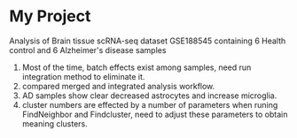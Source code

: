 # My Project
Analysis of Brain tissue scRNA-seq dataset GSE188545 containing 6 Health control and 6 Alzheimer's disease samples
1. Most of the time, batch effects exist among samples, need run integration method to eliminate it.
2. compared merged and integrated analysis workflow.
3. AD samples show clear decreased astrocytes and increase microglia.
4. cluster numbers are effected by a number of parameters when runing FindNeighbor and Findcluster, need to adjust these parameters to obtain meaning clusters.
